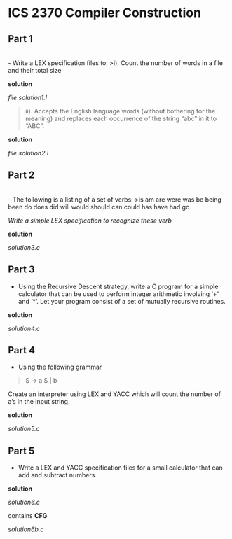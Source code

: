 # **ICS 2370 Compiler Construction**


## Part 1
<br>
 - Write a LEX specification files to: 
  >i). Count the number of words in a file and their total size

  **solution**
  
  *file solution1.l*
>ii). Accepts the English language words (without bothering for the meaning) and replaces 
each occurrence of the string “abc” in it to “ABC”. 

**solution**

*file solution2.l*

## Part 2

<br>
- The following is a listing of a set of verbs:
>is am are were
was be being been
do does did will
would should can could
has have had go

*Write a simple LEX specification to recognize these verb*

**solution**

*solution3.c*

## Part 3

- Using the Recursive Descent strategy, write a C program for a simple calculator that 
can be used to perform integer arithmetic involving ‘+’ and ‘*’. Let your program 
consist of a set of mutually recursive routines.

**solution**

*solution4.c*
## Part 4
- Using the following grammar
> S -> a S | b

Create an interpreter using LEX and YACC which will count the number of a’s in the 
input string.

**solution**

*solution5.c*
## Part 5

- Write a LEX and YACC specification files for a small calculator that can add and 
subtract numbers.

**solution**

*solution6.c*

 contains **CFG**

 *solution6b.c*